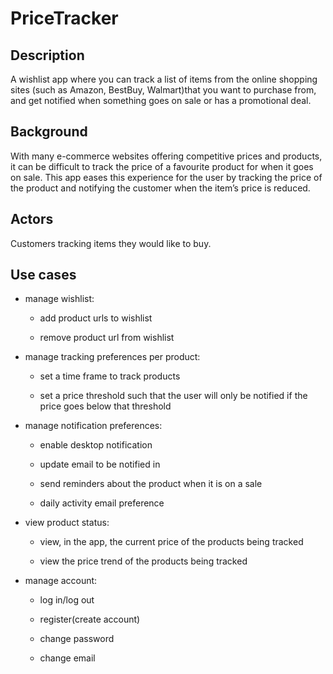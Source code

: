  <h1>PriceTracker</h1>

 <h2>Description</h2>
 A wishlist app where you can track a list of items from the online shopping sites (such as Amazon, BestBuy, Walmart)that you want to purchase from, and get notified when something goes on sale or has a promotional deal.


 <h2>Background</h2>
With many e-commerce websites offering competitive prices and products, it can be difficult to track the price of a favourite product for when it goes on sale. This app eases this experience for the user by tracking the price of the product and notifying the customer when the item’s price is reduced. 

 <h2>Actors</h2>
Customers tracking items they would like to buy.

 <h2>Use cases</h2>

* manage wishlist:

	* add product urls to wishlist

	* remove product url from wishlist


* manage tracking preferences per product: 

	* set a time frame to track products

	* set a price threshold such that the user will only be notified if the price goes below that threshold


* manage notification preferences:

	* enable desktop notification

	* update email to be notified in

	* send reminders about the product when it is on a sale

	* daily activity email preference 


* view product status:
	
	* view, in the app, the current price of the products being tracked

	* view the price trend of the products being tracked


* manage account: 

	* log in/log out
	
	* register(create account)

	* change password 
	
	* change email







